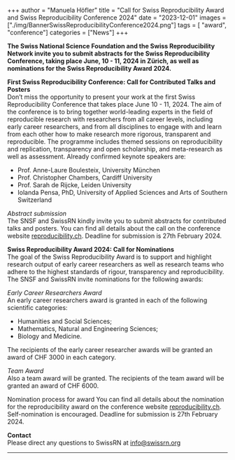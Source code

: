 +++
author = "Manuela Höfler"
title = "Call for Swiss Reproducibility Award and Swiss Reproducibility Conference 2024"
date = "2023-12-01"
images  = ["./img/BannerSwissReproducibilityConference2024.png"]
tags = [ "award", "conference"]
categories = ["News"]
+++

**The Swiss National Science Foundation and the Swiss Reproducibility Network invite you to submit abstracts for the Swiss Reproducibility Conference, taking place June, 10 - 11, 2024 in Zürich, as well as nominations for the Swiss Reproducibility Award 2024.**

**First Swiss Reproducibility Conference: Call for Contributed Talks and Posters** <br>
Don’t miss the opportunity to present your work at the first Swiss Reproducibility Conference that takes place June 10 - 11, 2024. The aim of the conference is to bring together world-leading experts in the field of reproducible research with researchers from all career levels, including early career researchers, and from all disciplines to engage with and learn from each other how to make research more rigorous, transparent and reproducible. The programme includes themed sessions on reproducibility and replication, transparency and open scholarship, and meta-research as well as assessment. Already confirmed keynote speakers are:

- Prof. Anne-Laure Boulesteix, University München
- Prof. Christopher Chambers, Cardiff University
- Prof. Sarah de Rijcke, Leiden University
- Iolanda Pensa, PhD, University of Applied Sciences and Arts of Southern Switzerland

*Abstract submission* <br>
The SNSF and SwissRN kindly invite you to submit abstracts for contributed talks and posters. You can find all details about the call on the conference website [reproducibility.ch](https://www.reproducibility.ch). Deadline for submission is 27th February 2024.

**Swiss Reproducibility Award 2024: Call for Nominations** <br>
The goal of the Swiss Reproducibility Award is to support and highlight research output of early career researchers as well as research teams who adhere to the highest standards of rigour, transparency and reproducibility. The SNSF and SwissRN invite nominations for the following awards:

*Early Career Researchers Award* <br>
An early career researchers award is granted in each of the following scientific categories:

- Humanities and Social Sciences;
- Mathematics, Natural and Engineering Sciences;
- Biology and Medicine.

The recipients of the early career researcher awards will be granted an award of CHF 3000 in each category.

*Team Award* <br> 
Also a team award will be granted. The recipients of the team award will be granted an award of CHF 6000.

Nomination process for award You can find all details about the nomination for the reproducibility award on the conference website [reproducibility.ch](https://www.reproducibility.ch). Self-nomination is encouraged. Deadline for submission is 27th February 2024.

**Contact** <br>
Please direct any questions to SwissRN at info@swissrn.org

---